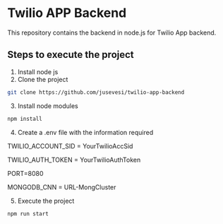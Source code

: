 # Twilio APP Backend

This repository contains the backend in node.js for Twilio App backend.

## Steps to execute the project
1. Install node js
2. Clone the project
```sh
git clone https://github.com/jusevesi/twilio-app-backend
```
3. Install node modules
```sh
npm install
```   
4. Create a .env file with the information required

TWILIO_ACCOUNT_SID = YourTwilioAccSid

TWILIO_AUTH_TOKEN = YourTwilioAuthToken

PORT=8080

MONGODB_CNN = URL-MongCluster
   
5. Execute the project
```sh
npm run start
```  
